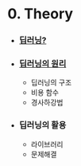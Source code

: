 # 0. Theory
* ### [딥러닝?](https://github.com/baelanche/Deep_learning_introduction/blob/master/0.theory/1.%EB%94%A5%EB%9F%AC%EB%8B%9D/README.md)
* ### [딥러닝의 원리](https://github.com/baelanche/Deep_learning_introduction/blob/master/0.theory/2.%EB%94%A5%EB%9F%AC%EB%8B%9D%EC%9D%98%20%EC%9B%90%EB%A6%AC/README.md)
	- 딥러닝의 구조
	- 비용 함수
	- 경사하강법

* ### 딥러닝의 활용
	- 라이브러리
	- 문제해결
